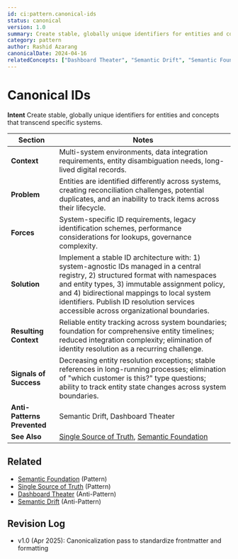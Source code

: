 ```yaml
---
id: ci:pattern.canonical-ids
status: canonical
version: 1.0
summary: Create stable, globally unique identifiers for entities and concepts that transcend specific systems
category: pattern
author: Rashid Azarang
canonicalDate: 2024-04-16
relatedConcepts: ["Dashboard Theater", "Semantic Drift", "Semantic Foundation", "Semantic Friction", "Single Source of Truth"]
---
```


<!-- Migration Status: Complete -->

# Canonical IDs

**Intent** Create stable, globally unique identifiers for entities and concepts that transcend specific systems.

| Section | Notes |
|---------|-------|
| **Context** | Multi-system environments, data integration requirements, entity disambiguation needs, long-lived digital records. |
| **Problem** | Entities are identified differently across systems, creating reconciliation challenges, potential duplicates, and an inability to track items across their lifecycle. |
| **Forces** | System-specific ID requirements, legacy identification schemes, performance considerations for lookups, governance complexity. |
| **Solution** | Implement a stable ID architecture with: 1) system-agnostic IDs managed in a central registry, 2) structured format with namespaces and entity types, 3) immutable assignment policy, and 4) bidirectional mappings to local system identifiers. Publish ID resolution services accessible across organizational boundaries. |
| **Resulting Context** | Reliable entity tracking across system boundaries; foundation for comprehensive entity timelines; reduced integration complexity; elimination of identity resolution as a recurring challenge. |
| **Signals of Success** | Decreasing entity resolution exceptions; stable references in long-running processes; elimination of "which customer is this?" type questions; ability to track entity state changes across system boundaries. |
| **Anti-Patterns Prevented** | Semantic Drift, Dashboard Theater |
| **See Also** | [Single Source of Truth](single-source-of-truth.md), [Semantic Foundation](semantic-foundation.md) |

## Related

- [Semantic Foundation](semantic-foundation.md) (Pattern)
- [Single Source of Truth](single-source-of-truth.md) (Pattern)
- [Dashboard Theater](../anti-patterns/dashboard-theater.md) (Anti-Pattern)
- [Semantic Drift](../anti-patterns/semantic-drift.md) (Anti-Pattern)

## Revision Log

- v1.0 (Apr 2025): Canonicalization pass to standardize frontmatter and formatting
